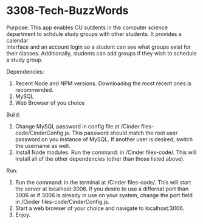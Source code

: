 # 3308-Tech-BuzzWords

Purpose: 
  This app enables CU sutdents in the computer science department to schdule study groups with other students. It provides a calendar      
  interface and an account login so a student can see what groups exist for their classes. Additionally, students can add groups if they
  wish to schedule a study group.

Dependencies:
  1. Recent Node and NPM versions. Downloading the most recent ones is recommended.
  2. MySQL
  3. Web Browser of you choice
  
Build:
   1. Change MySQL password in config file at /Cinder files-code/CinderConfig.js. This password should match the root user password on you 
   instance of MySQL. If another user is desired, switch the username as well.
   2. Install Node modules. Run the command: <npm install> in /Cinder files-code/. This will install all of the other dependencies (other      than those listed above). 

Run: 
  1. Run the command: <node app.js> in the terminal at /Cinder files-code/. This will start the server at localhost:3006. If you desire to
   use a differnat port than 3006 or if 3006 is already in use on your system, change the port field in /Cinder files-code/CinderConfig.js.
  2. Start a web browser of your choice and navigate to localhost:3006.
  3. Enjoy.
  
  
